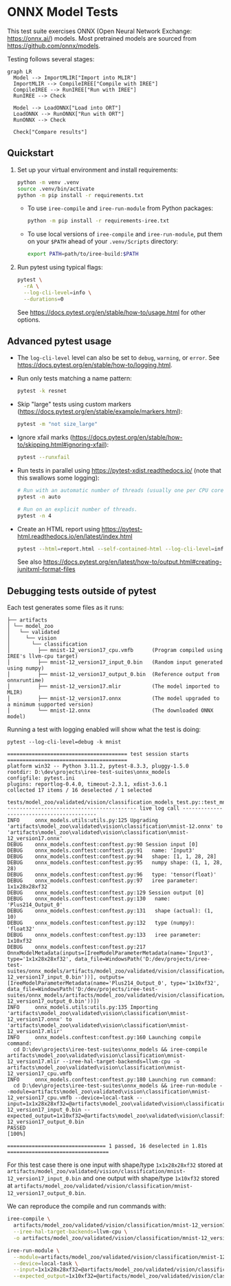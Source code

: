 # ONNX Model Tests

This test suite exercises ONNX (Open Neural Network Exchange: https://onnx.ai/)
models. Most pretrained models are sourced from https://github.com/onnx/models.

Testing follows several stages:

```mermaid
graph LR
  Model --> ImportMLIR["Import into MLIR"]
  ImportMLIR --> CompileIREE["Compile with IREE"]
  CompileIREE --> RunIREE["Run with IREE"]
  RunIREE --> Check

  Model --> LoadONNX["Load into ORT"]
  LoadONNX --> RunONNX["Run with ORT"]
  RunONNX --> Check

  Check["Compare results"]
```

## Quickstart

1. Set up your virtual environment and install requirements:

    ```bash
    python -m venv .venv
    source .venv/bin/activate
    python -m pip install -r requirements.txt
    ```

    * To use `iree-compile` and `iree-run-module` from Python packages:

        ```bash
        python -m pip install -r requirements-iree.txt
        ```

    * To use local versions of `iree-compile` and `iree-run-module`, put them on
      your `$PATH` ahead of your `.venv/Scripts` directory:

        ```bash
        export PATH=path/to/iree-build:$PATH
        ```

2. Run pytest using typical flags:

    ```bash
    pytest \
      -rA \
      --log-cli-level=info \
      --durations=0
    ```

    See https://docs.pytest.org/en/stable/how-to/usage.html for other options.

## Advanced pytest usage

* The `log-cli-level` level can also be set to `debug`, `warning`, or `error`.
  See https://docs.pytest.org/en/stable/how-to/logging.html.
* Run only tests matching a name pattern:

    ```bash
    pytest -k resnet
    ```

* Skip "large" tests using custom markers
  (https://docs.pytest.org/en/stable/example/markers.html):

    ```bash
    pytest -m "not size_large"
    ```

* Ignore xfail marks
  (https://docs.pytest.org/en/stable/how-to/skipping.html#ignoring-xfail):

    ```bash
    pytest --runxfail
    ```

* Run tests in parallel using https://pytest-xdist.readthedocs.io/
  (note that this swallows some logging):

    ```bash
    # Run with an automatic number of threads (usually one per CPU core).
    pytest -n auto

    # Run on an explicit number of threads.
    pytest -n 4
    ```

* Create an HTML report using https://pytest-html.readthedocs.io/en/latest/index.html

    ```bash
    pytest --html=report.html --self-contained-html --log-cli-level=info
    ```

    See also
    https://docs.pytest.org/en/latest/how-to/output.html#creating-junitxml-format-files

## Debugging tests outside of pytest

Each test generates some files as it runs:

```text
├── artifacts
│ └── model_zoo
│   └── validated
│     └── vision
│       └── classification
│         ├── mnist-12_version17_cpu.vmfb      (Program compiled using IREE's llvm-cpu target)
│         ├── mnist-12_version17_input_0.bin   (Random input generated using numpy)
│         ├── mnist-12_version17_output_0.bin  (Reference output from onnxruntime)
│         ├── mnist-12_version17.mlir          (The model imported to MLIR)
│         ├── mnist-12_version17.onnx          (The model upgraded to a minimum supported version)
│         └── mnist-12.onnx                    (The downloaded ONNX model)
```

Running a test with logging enabled will show what the test is doing:

```console
pytest --log-cli-level=debug -k mnist

======================================= test session starts =======================================
platform win32 -- Python 3.11.2, pytest-8.3.3, pluggy-1.5.0
rootdir: D:\dev\projects\iree-test-suites\onnx_models
configfile: pytest.ini
plugins: reportlog-0.4.0, timeout-2.3.1, xdist-3.6.1
collected 17 items / 16 deselected / 1 selected

tests/model_zoo/validated/vision/classification_models_test.py::test_mnist
------------------------------------------ live log call ------------------------------------------
INFO     onnx_models.utils:utils.py:125 Upgrading 'artifacts\model_zoo\validated\vision\classification\mnist-12.onnx' to 'artifacts\model_zoo\validated\vision\classification\mnist-12_version17.onnx'
DEBUG    onnx_models.conftest:conftest.py:90 Session input [0]
DEBUG    onnx_models.conftest:conftest.py:91   name: 'Input3'
DEBUG    onnx_models.conftest:conftest.py:94   shape: [1, 1, 28, 28]
DEBUG    onnx_models.conftest:conftest.py:95   numpy shape: (1, 1, 28, 28)
DEBUG    onnx_models.conftest:conftest.py:96   type: 'tensor(float)'
DEBUG    onnx_models.conftest:conftest.py:97   iree parameter: 1x1x28x28xf32
DEBUG    onnx_models.conftest:conftest.py:129 Session output [0]
DEBUG    onnx_models.conftest:conftest.py:130   name: 'Plus214_Output_0'
DEBUG    onnx_models.conftest:conftest.py:131   shape (actual): (1, 10)
DEBUG    onnx_models.conftest:conftest.py:132   type (numpy): 'float32'
DEBUG    onnx_models.conftest:conftest.py:133   iree parameter: 1x10xf32
DEBUG    onnx_models.conftest:conftest.py:217 OnnxModelMetadata(inputs=[IreeModelParameterMetadata(name='Input3', type='1x1x28x28xf32', data_file=WindowsPath('D:/dev/projects/iree-test-suites/onnx_models/artifacts/model_zoo/validated/vision/classification/mnist-12_version17_input_0.bin'))], outputs=[IreeModelParameterMetadata(name='Plus214_Output_0', type='1x10xf32', data_file=WindowsPath('D:/dev/projects/iree-test-suites/onnx_models/artifacts/model_zoo/validated/vision/classification/mnist-12_version17_output_0.bin'))])
INFO     onnx_models.utils:utils.py:135 Importing 'artifacts\model_zoo\validated\vision\classification\mnist-12_version17.onnx' to 'artifacts\model_zoo\validated\vision\classification\mnist-12_version17.mlir'
INFO     onnx_models.conftest:conftest.py:160 Launching compile command:
  cd D:\dev\projects\iree-test-suites\onnx_models && iree-compile artifacts\model_zoo\validated\vision\classification\mnist-12_version17.mlir --iree-hal-target-backends=llvm-cpu -o artifacts\model_zoo\validated\vision\classification\mnist-12_version17_cpu.vmfb
INFO     onnx_models.conftest:conftest.py:180 Launching run command:
  cd D:\dev\projects\iree-test-suites\onnx_models && iree-run-module --module=artifacts\model_zoo\validated\vision\classification\mnist-12_version17_cpu.vmfb --device=local-task --input=1x1x28x28xf32=@artifacts\model_zoo\validated\vision\classification\mnist-12_version17_input_0.bin --expected_output=1x10xf32=@artifacts\model_zoo\validated\vision\classification\mnist-12_version17_output_0.bin
PASSED                                                                                       [100%]

================================ 1 passed, 16 deselected in 1.81s =================================
```

For this test case there is one input with shape/type `1x1x28x28xf32` stored at
`artifacts/model_zoo/validated/vision/classification/mnist-12_version17_input_0.bin` and one output
with shape/type `1x10xf32` stored at
`artifacts/model_zoo/validated/vision/classification/mnist-12_version17_output_0.bin`.

We can reproduce the compile and run commands with:

```bash
iree-compile \
  artifacts/model_zoo/validated/vision/classification/mnist-12_version17.mlir \
  --iree-hal-target-backends=llvm-cpu \
  -o artifacts/model_zoo/validated/vision/classification/mnist-12_version17_cpu.vmfb

iree-run-module \
  --module=artifacts/model_zoo/validated/vision/classification/mnist-12_version17_cpu.vmfb \
  --device=local-task \
  --input=1x1x28x28xf32=@artifacts/model_zoo/validated/vision/classification/mnist-12_version17_input_0.bin \
  --expected_output=1x10xf32=@artifacts/model_zoo/validated/vision/classification/mnist-12_version17_output_0.bin
```
